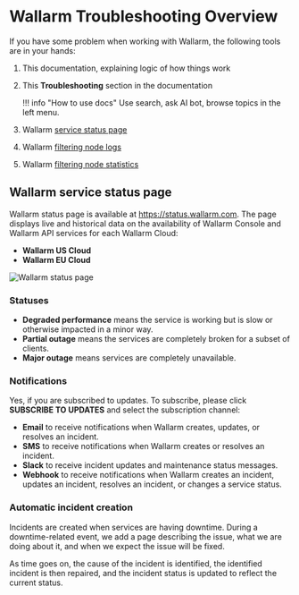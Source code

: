 # Wallarm Troubleshooting Overview

If you have some problem when working with Wallarm, the following tools are in your hands:

1. This documentation, explaining logic of how things work
1. This **Troubleshooting** section in the documentation

    !!! info "How to use docs"
        Use search, ask AI bot, browse topics in the left menu.

1. Wallarm [service status page](#wallarm-service-status-page)
1. Wallarm [filtering node logs](../admin-en/configure-logging.md)
1. Wallarm [filtering node statistics](../admin-en/configure-statistics-service.md)

## Wallarm service status page

Wallarm status page is available at https://status.wallarm.com. The page displays live and historical data on the availability of Wallarm Console and Wallarm API services for each Wallarm Cloud:

* **Wallarm US Cloud**
* **Wallarm EU Cloud**

![Wallarm status page](../images/status-page.png)

### Statuses

* **Degraded performance** means the service is working but is slow or otherwise impacted in a minor way.
* **Partial outage** means the services are completely broken for a subset of clients.
* **Major outage** means services are completely unavailable.

### Notifications

Yes, if you are subscribed to updates. To subscribe, please click **SUBSCRIBE TO UPDATES** and select the subscription channel:

* **Email** to receive notifications when Wallarm creates, updates, or resolves an incident.
* **SMS** to receive notifications when Wallarm creates or resolves an incident.
* **Slack** to receive incident updates and maintenance status messages.
* **Webhook** to receive notifications when Wallarm creates an incident, updates an incident, resolves an incident, or changes a service status.

### Automatic incident creation

Incidents are created when services are having downtime. During a downtime-related event, we add a page describing the issue, what we are doing about it, and when we expect the issue will be fixed.

As time goes on, the cause of the incident is identified, the identified incident is then repaired, and the incident status is updated to reflect the current status.
